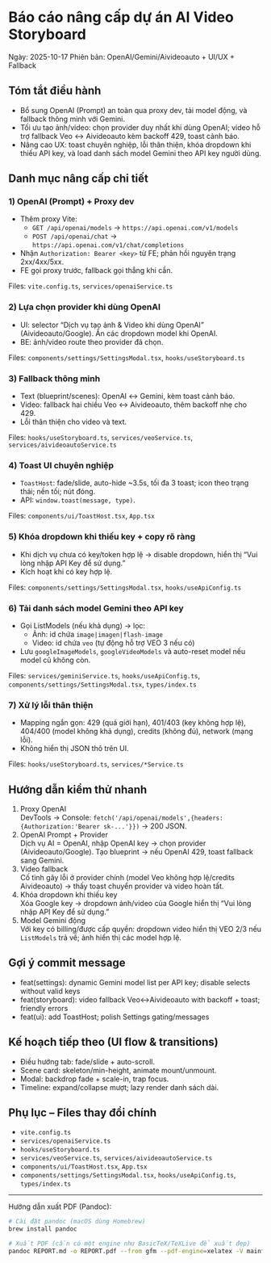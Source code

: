 # Báo cáo nâng cấp dự án AI Video Storyboard

Ngày: 2025-10-17
Phiên bản: OpenAI/Gemini/Aivideoauto + UI/UX + Fallback

## Tóm tắt điều hành
- Bổ sung OpenAI (Prompt) an toàn qua proxy dev, tải model động, và fallback thông minh với Gemini.
- Tối ưu tạo ảnh/video: chọn provider duy nhất khi dùng OpenAI; video hỗ trợ fallback Veo ↔ Aivideoauto kèm backoff 429, toast cảnh báo.
- Nâng cao UX: toast chuyên nghiệp, lỗi thân thiện, khóa dropdown khi thiếu API key, và load danh sách model Gemini theo API key người dùng.

## Danh mục nâng cấp chi tiết

### 1) OpenAI (Prompt) + Proxy dev
- Thêm proxy Vite:
  - `GET /api/openai/models` → `https://api.openai.com/v1/models`
  - `POST /api/openai/chat` → `https://api.openai.com/v1/chat/completions`
- Nhận `Authorization: Bearer <key>` từ FE; phản hồi nguyên trạng 2xx/4xx/5xx.
- FE gọi proxy trước, fallback gọi thẳng khi cần.

Files: `vite.config.ts`, `services/openaiService.ts`

### 2) Lựa chọn provider khi dùng OpenAI
- UI: selector “Dịch vụ tạo ảnh & Video khi dùng OpenAI” (Aivideoauto/Google). Ẩn các dropdown model khi OpenAI.
- BE: ảnh/video route theo provider đã chọn.

Files: `components/settings/SettingsModal.tsx`, `hooks/useStoryboard.ts`

### 3) Fallback thông minh
- Text (blueprint/scenes): OpenAI ↔ Gemini, kèm toast cảnh báo.
- Video: fallback hai chiều Veo ↔ Aivideoauto, thêm backoff nhẹ cho 429.
- Lỗi thân thiện cho video và text.

Files: `hooks/useStoryboard.ts`, `services/veoService.ts`, `services/aivideoautoService.ts`

### 4) Toast UI chuyên nghiệp
- `ToastHost`: fade/slide, auto-hide ~3.5s, tối đa 3 toast; icon theo trạng thái; nền tối; nút đóng.
- API: `window.toast(message, type)`.

Files: `components/ui/ToastHost.tsx`, `App.tsx`

### 5) Khóa dropdown khi thiếu key + copy rõ ràng
- Khi dịch vụ chưa có key/token hợp lệ → disable dropdown, hiển thị “Vui lòng nhập API Key để sử dụng.”
- Kích hoạt khi có key hợp lệ.

Files: `components/settings/SettingsModal.tsx`, `hooks/useApiConfig.ts`

### 6) Tải danh sách model Gemini theo API key
- Gọi ListModels (nếu khả dụng) → lọc:
  - Ảnh: id chứa `image|imagen|flash-image`
  - Video: id chứa `veo` (tự động hỗ trợ VEO 3 nếu có)
- Lưu `googleImageModels`, `googleVideoModels` và auto-reset model nếu model cũ không còn.

Files: `services/geminiService.ts`, `hooks/useApiConfig.ts`, `components/settings/SettingsModal.tsx`, `types/index.ts`

### 7) Xử lý lỗi thân thiện
- Mapping ngắn gọn: 429 (quá giới hạn), 401/403 (key không hợp lệ), 404/400 (model không khả dụng), credits (không đủ), network (mạng lỗi).
- Không hiển thị JSON thô trên UI.

Files: `hooks/useStoryboard.ts`, `services/*Service.ts`

## Hướng dẫn kiểm thử nhanh
1. Proxy OpenAI  
   DevTools → Console: `fetch('/api/openai/models',{headers:{Authorization:'Bearer sk-...'}})` → 200 JSON.
2. OpenAI Prompt + Provider  
   Dịch vụ AI = OpenAI, nhập OpenAI key → chọn provider (Aivideoauto/Google). Tạo blueprint → nếu OpenAI 429, toast fallback sang Gemini.
3. Video fallback  
   Cố tình gây lỗi ở provider chính (model Veo không hợp lệ/credits Aivideoauto) → thấy toast chuyển provider và video hoàn tất.
4. Khóa dropdown khi thiếu key  
   Xóa Google key → dropdown ảnh/video của Google hiển thị “Vui lòng nhập API Key để sử dụng.”
5. Model Gemini động  
   Với key có billing/được cấp quyền: dropdown video hiển thị VEO 2/3 nếu `ListModels` trả về; ảnh hiển thị các model hợp lệ.

## Gợi ý commit message
- feat(settings): dynamic Gemini model list per API key; disable selects without valid keys
- feat(storyboard): video fallback Veo↔Aivideoauto with backoff + toast; friendly errors
- feat(ui): add ToastHost; polish Settings gating/messages

## Kế hoạch tiếp theo (UI flow & transitions)
- Điều hướng tab: fade/slide + auto-scroll.
- Scene card: skeleton/min-height, animate mount/unmount.
- Modal: backdrop fade + scale-in, trap focus.
- Timeline: expand/collapse mượt; lazy render danh sách dài.

## Phụ lục – Files thay đổi chính
- `vite.config.ts`
- `services/openaiService.ts`
- `hooks/useStoryboard.ts`
- `services/veoService.ts`, `services/aivideoautoService.ts`
- `components/ui/ToastHost.tsx`, `App.tsx`
- `components/settings/SettingsModal.tsx`, `hooks/useApiConfig.ts`, `types/index.ts`

---
Hướng dẫn xuất PDF (Pandoc):

```bash
# Cài đặt pandoc (macOS dùng Homebrew)
brew install pandoc

# Xuất PDF (cần có một engine như BasicTeX/TeXLive để xuất đẹp)
pandoc REPORT.md -o REPORT.pdf --from gfm --pdf-engine=xelatex -V mainfont="Helvetica Neue" -V geometry:margin=1in
```
